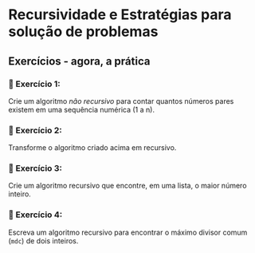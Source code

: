 # Recursividade e Estratégias para solução de problemas

## Exercícios - agora, a prática

### 🚀 Exercício 1:
Crie um algoritmo *não recursivo* para contar quantos números pares existem em uma sequência numérica (1 a n).

### 🚀 Exercício 2:
Transforme o algoritmo criado acima em recursivo.

### 🚀 Exercício 3:
Crie um algoritmo recursivo que encontre, em uma lista, o maior número inteiro.

### 🚀 Exercício 4:
Escreva um algoritmo recursivo para encontrar o máximo divisor comum (`mdc`) de dois inteiros.